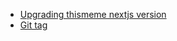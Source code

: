 - [Upgrading thismeme nextjs version](../4.Archive/upgrading-thismeme-nextjs/README.md)
- [Git tag](../3.Resource/git/git%20tag.md)

